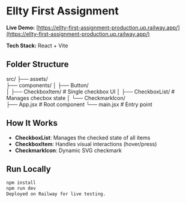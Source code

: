 # Ellty First Assignment

**Live Demo:** [https://ellty-first-assignment-production.up.railway.app/](https://ellty-first-assignment-production.up.railway.app/)

**Tech Stack:** React + Vite

## Folder Structure

src/
├── assets/  
 ├── components/
│ ├── Button/  
 │ ├── CheckboxItem/ # Single checkbox UI
│ ├── CheckboxList/ # Manages checbox state
│ └── CheckmarkIcon/  
 ├── App.jsx # Root component
└── main.jsx # Entry point

## How It Works

- **CheckboxList**: Manages the checked state of all items
- **CheckboxItem**: Handles visual interactions (hover/press)
- **CheckmarkIcon**: Dynamic SVG checkmark

## Run Locally

```bash
npm install
npm run dev
Deployed on Railway for live testing.
```
